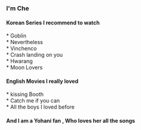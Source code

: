 <h3>I'm Che</h3>

<h4>Korean Series I recommend to watch</h4>
* Goblin <br>
* Nevertheless <br>
* Vinchenco <br>
* Crash landing on you <br>
* Hwarang <br>
* Moon Lovers <br>

<h4>English Movies I really loved</h4>
* kissing Booth <br>
* Catch me if you can <br>
* All the boys I loved before

<h4> And I am a Yohani fan , Who loves her all the songs </h4>
